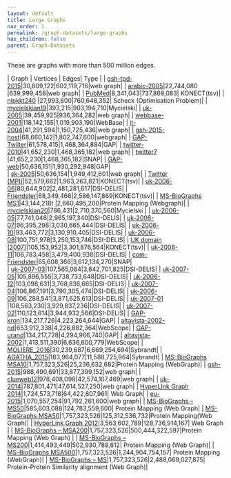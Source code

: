 ```yaml
---
layout: default
title: Large Graphs
nav_order: 1
permalink: /graph-datasets/large-graphs
has_children: false
parent: Graph-Datasets
---
```


These are graphs with more than 500 million edges.

| Graph | Vertices | Edges| Type |
| [gsh-tpd-2015](https://law.di.unimi.it/webdata/gsh-2015-tpd/)|30,809,122|602,119,716|web graph|
| [arabic-2005](https://law.di.unimi.it/webdata/arabic-2005/)|22,744,080 |639,999,458|web graph|
| [PubMed](http://konect.cc/networks/bag-pubmed/)|8,341,043|737,869,083| KONECT(tsv)|
| [nlpkkt240](http://sparse.tamu.edu/Schenk/nlpkkt240) |27,993,600|760,648,352| Scheck (Optimisation Problem)|
| [mycielskian19](http://sparse.tamu.edu/Mycielski/mycielskian19)|393,215|903,194,710|Mycielski|
| [uk-2005](https://law.di.unimi.it/webdata/uk-2005/)|39,459,925|936,364,282|web graph|
| [webbase-2001](https://law.di.unimi.it/webdata/webbase-2001/)|118,142,155|1,019,903,190|WebBase|
| [it-2004](https://law.di.unimi.it/webdata/it-2004/)|41,291,594|1,150,725,436|web graph|
| [gsh-2015-host](https://law.di.unimi.it/webdata/gsh-2015-host/)|68,660,142|1,802,747,600|webgraph|
| [GAP-Twiiter](http://sparse.tamu.edu/GAP/GAP-twitter/)|61,578,415|1,468,364,884|GAP|
| [twitter-2010](https://law.di.unimi.it/webdata/twitter-2010/)|41,652,230|1,468,365,182|web graph|
| [twitter7](http://sparse.tamu.edu/SNAP/twitter7) |41,652,230|1,468,365,182|SNAP|
| [GAP-web](http://sparse.tamu.edu/GAP/GAP-web)|50,636,151|1,930,292,948|GAP| 	
| [sk-2005](https://law.di.unimi.it/webdata/sk-2005/)|50,636,154|1,949,412,601|web graph|
| [Twitter (MPI)](http://konect.cc/networks/twitter_mpi/)|52,579,682|1,963,263,821|KONECT(tsv)|
| [uk-2006-06](https://law.di.unimi.it/webdata/uk-2006-06/)|80,644,902|2,481,281,617|DSI-DELIS|
| [Friendster](http://konect.cc/networks/friendster/)|68,349,466|2,586,147,869|KONECT(tsv)|
| [MS-BioGraphs MS1](https://blogs.qub.ac.uk/DIPSA/MS-BioGraphs-MS1)|43,144,218t |2,660,495,200|Protein Mapping (Webgraph)|
| [mycielskian20](http://sparse.tamu.edu/Mycielski/mycielskian20)|786,431|2,710,370,560|Mycielski 	|
| [uk-2006-05](https://law.di.unimi.it/webdata/uk-2006-05/)|77,741,046|2,965,197,340|DSI-DELIS|
| [uk-2006-07](https://law.di.unimi.it/webdata/uk-2006-07/)|96,395,298|3,030,665,444|DSI-DELIS|
| [uk-2006-10](https://law.di.unimi.it/webdata/uk-2006-10/)|93,463,772|3,130,910,405|DSI-DELIS|
| [uk-2006-08](https://law.di.unimi.it/webdata/uk-2006-08/)|100,751,978|3,250,153,746|DSI-DELIS|
| [UK domain (2007)](http://konect.cc/networks/dimacs10-uk-2007-05/)|105,153,952|3,301,876,564|KONECT(tsv)|
| [uk-2006-11](https://law.di.unimi.it/webdata/uk-2006-11/)|106,783,458|3,479,400,938|DSI-DELIS|
| [com-Friendster](http://sparse.tamu.edu/SNAP/com-Friendster)|65,608,366|3,612,134,270|SNAP| 	
| [uk-2007-03](https://law.di.unimi.it/webdata/uk-2007-03/)|107,565,084|3,642,701,825|DSI-DELIS|
| [uk-2007-05](https://law.di.unimi.it/webdata/uk-2007-05/)|105,896,555|3,738,733,648|DSI-DELIS|
| [uk-2006-12](https://law.di.unimi.it/webdata/uk-2006-12/)|103,098,631|3,768,836,665|DSI-DELIS|
| [uk-2007-04](https://law.di.unimi.it/webdata/uk-2007-04/)|106,867,191|3,790,305,474|DSI-DELIS|
| [uk-2006-09](https://law.di.unimi.it/webdata/uk-2006-09/)|106,288,541|3,871,625,613|DSI-DELIS|
| [uk-2007-01](https://law.di.unimi.it/webdata/uk-2007-01/) |108,563,230|3,929,837,236|DSI-DELIS|
| [uk-2007-02](https://law.di.unimi.it/webdata/uk-2007-02/)|110,123,614|3,944,932,566|DSI-DELIS|
| [GAP-kron](http://sparse.tamu.edu/GAP/GAP-kron)|134,217,726|4,223,264,644|GAP|
| [altavista-2002-nd](https://law.di.unimi.it/webdata/altavista-2002-nd/)|653,912,338|4,226,882,364|WebScope|
| [GAP-urand](http://sparse.tamu.edu/GAP/GAP-urand)|134,217,728|4,294,966,740|GAP|
| [altavista-2002](https://law.di.unimi.it/webdata/altavista-2002/)|1,413,511,390|6,636,600,779|WebScope|
| [MOLIERE\_2016](http://sparse.tamu.edu/Sybrandt/MOLIERE_2016)|30,239,687|6,669,254,694|Sybrandt|
| [AGATHA\_2015](http://sparse.tamu.edu/Sybrandt/AGATHA_2015)|183,964,077|11,588,725,964|Sybrandt|
| [MS-BioGraphs MSA10](https://blogs.qub.ac.uk/DIPSA/MS-BioGraphs-MSA10)|1,757,323,526|25,236,632,682|Protein Mapping (WebGraph)|
| [gsh-2015](https://law.di.unimi.it/webdata/gsh-2015/)|988,490,691|33,877,399,152|web graph|
| [clueweb12](https://law.di.unimi.it/webdata/clueweb12/)|978,408,098|42,574,107,469|web graph|
| [uk-2014](https://law.di.unimi.it/webdata/uk-2014/)|787,801,471|47,614,527,250|web graph|
| [HyperLInk Graph 2014](http://webdatacommons.org/hyperlinkgraph/2014-04/download.html)|1,724,573,718|64,422,807,961| Web Graph|
| [eu-2015](https://law.di.unimi.it/webdata/eu-2015/)|1,070,557,254|91,792,261,600|web graph|
| [MS-BioGraphs – MS50](https://blogs.qub.ac.uk/DIPSA/MS-BioGraphs-MS50)|585,603,088|124,783,559,600| Protein Mapping (Web Graph|
| [MS-BioGraphs MSA50](https://blogs.qub.ac.uk/DIPSA/MS-BioGraphs-MSA50)|1,757,323,526|125,312,536,732|Protein Mapping(Web Graph)|
| [HyperLink Graph 2012](http://webdatacommons.org/hyperlinkgraph/2012-08/download.html)|3,563,602,789|128,736,914,167| Web Graph |
| [MS-BioGraphs – MSA200](https://blogs.qub.ac.uk/DIPSA/MS-BioGraphs-MSA200)|1,757,323,526|500,444,322,597|Protein Mapping (Web Graph) |
| [MS-BioGraphs – MS200](https://blogs.qub.ac.uk/DIPSA/MS-BioGraphs-MS200)|1,414,493,449|502,930,788,612| Protein Mapping (Web Graph)|
| [MS-BioGraphs MSA500](https://blogs.qub.ac.uk/DIPSA/MS-BioGraphs-MSA500)|1,757,323,526|1,244,904,754,157| Protein Mapping (WebGraph)|
| [MS-BioGraphs – MS](https://blogs.qub.ac.uk/DIPSA/MS-BioGraphs-MS)|1,757,323,526|2,488,069,027,875| Protein-Protein Similarity alignment (Web Graph)|
 
